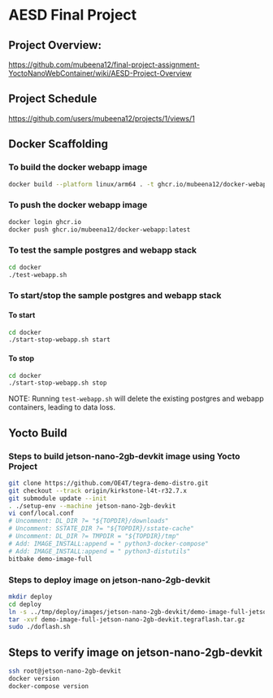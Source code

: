 # AESD Final Project

## Project Overview:
https://github.com/mubeena12/final-project-assignment-YoctoNanoWebContainer/wiki/AESD-Project-Overview

## Project Schedule
https://github.com/users/mubeena12/projects/1/views/1

## Docker Scaffolding

### To build the docker webapp image

```bash
docker build --platform linux/arm64 . -t ghcr.io/mubeena12/docker-webapp:latest
```

### To push the docker webapp image

```bash
docker login ghcr.io
docker push ghcr.io/mubeena12/docker-webapp:latest
```

### To test the sample postgres and webapp stack

```bash
cd docker
./test-webapp.sh
```

### To start/stop the sample postgres and webapp stack

#### To start

```bash
cd docker
./start-stop-webapp.sh start
```

#### To stop

```bash
cd docker
./start-stop-webapp.sh stop
```

NOTE: Running `test-webapp.sh` will delete the existing postgres and webapp containers, leading to data loss.

## Yocto Build

### Steps to build jetson-nano-2gb-devkit image using Yocto Project

```bash
git clone https://github.com/OE4T/tegra-demo-distro.git 
git checkout --track origin/kirkstone-l4t-r32.7.x
git submodule update --init
. ./setup-env --machine jetson-nano-2gb-devkit
vi conf/local.conf 
# Uncomment: DL_DIR ?= "${TOPDIR}/downloads"
# Uncomment: SSTATE_DIR ?= "${TOPDIR}/sstate-cache"
# Uncomment: DL_DIR ?= TMPDIR = "${TOPDIR}/tmp"
# Add: IMAGE_INSTALL:append = " python3-docker-compose"
# Add: IMAGE_INSTALL:append = " python3-distutils"
bitbake demo-image-full
```

### Steps to deploy image on jetson-nano-2gb-devkit

```bash
mkdir deploy
cd deploy
ln -s ../tmp/deploy/images/jetson-nano-2gb-devkit/demo-image-full-jetson-nano-2gb-devkit.tegraflash.tar.gz
tar -xvf demo-image-full-jetson-nano-2gb-devkit.tegraflash.tar.gz
sudo ./doflash.sh
```

## Steps to verify image on jetson-nano-2gb-devkit

```bash
ssh root@jetson-nano-2gb-devkit
docker version
docker-compose version
```
